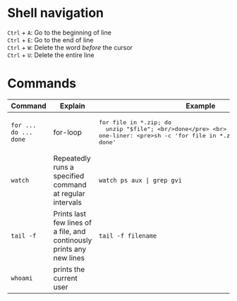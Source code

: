 # Shell navigation
`Ctrl` + `A`: Go to the beginning of line   
`Ctrl` + `E`: Go to the end of line   
`Ctrl` + `W`: Delete the word _before_ the cursor   
`Ctrl` + `U`: Delete the entire line


# Commands
| Command | Explain | Example |
|----------|----------|----------|
| `for ... do ... done` | for-loop | <pre>for file in *.zip; do <br/>&nbsp;&nbsp;unzip "$file"; <br/>done</pre> <br> one-liner: <pre>sh -c 'for file in *.zip; do unzip "$file"; done'</pre> |
| `watch` | Repeatedly runs a specified command at regular intervals | `watch ps aux \| grep gvi`  |
| `tail -f` | Prints last few lines of a file, and continously prints any new lines | `tail -f filename` |
| `whoami` | prints the current user |  |

